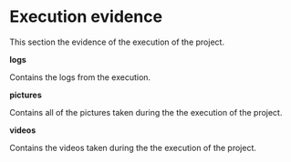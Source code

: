 # Execution evidence
       
This section the evidence of the execution of the project.
    
**logs**    

Contains the logs from the execution.

**pictures**    

Contains all of the pictures taken during the the execution of the project.

**videos**    

Contains the videos taken during the the execution of the project.
